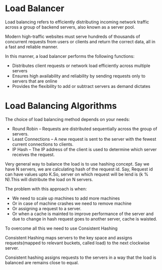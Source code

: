 # Load Balancer

<p>
Load balancing refers to efficiently distributing incoming network traffic across a group of backend servers, also known as a server pool.

Modern high-traffic websites must serve hundreds of thousands of concurrent requests from users or clients and return the correct 
data, all in a fast and reliable manner. 

In this manner, a load balancer performs the following functions:
</p>

<ul>
  <li>Distributes client requests or network load efficiently across multiple servers</li>
  <li>Ensures high availability and reliability by sending requests only to servers that are online</li>
  <li>Provides the flexibility to add or subtract servers as demand dictates</li>
</ul>

	
# Load Balancing Algorithms

<p>
The choice of load balancing method depends on your needs:

<ul>
  <li>Round Robin – Requests are distributed sequentially  across the group of servers.</li>
  <li>Least Connections – A new request is sent to the server with the fewest current connections to clients. </li>
  <li>IP Hash – The IP address of the client is used to determine which server receives the request.</li>
</ul>
</p>
	
<p>
Very general way to balance the load is to use hashing concept. Say we have N servers, we are calculating hash of the request id.
Say, Request id can have values upto K.So, server on which request will be lend is  (k  % N).This will distribute the load on N servers.

The problem with this approach is when:
<ul>
<li> We need to scale up machines to add more machines </li>
 <li> Or in case of machine crashes we need to remove machine </li>
 <li> Or assigning a request to a server. </li>
 <li> Or when a cache is mainted to improve performance of the server and due to change in hash request goes to another server, cache is waisted. </li>
</ul>
</p>

To overcome all this we need to use Consistent Hashing

Consistent Hashing maps servers to the key space and assigns requests(mapped to relevant buckets, called load) to the next clockwise server.

Consistent hashing assigns requests to the servers in a way that the load is balanced are remains close to equal.
